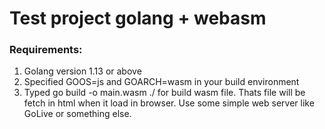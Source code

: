 Test project golang + webasm
===========================================
### Requirements: 
1. Golang version 1.13 or above 
2. Specified GOOS=js and GOARCH=wasm in your build environment
3. Typed go build -o main.wasm ./ for build wasm file.
Thats file will be fetch in html when it load in browser.
Use some simple web server like GoLive or something else.
